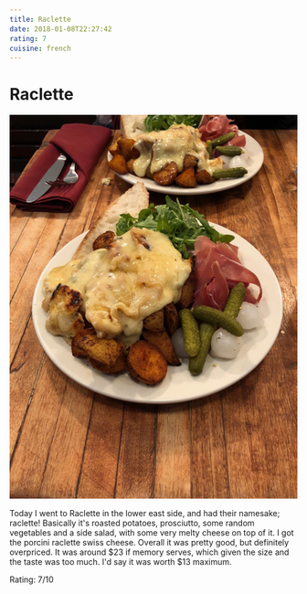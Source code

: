 ```yaml
---
title: Raclette
date: 2018-01-08T22:27:42
rating: 7
cuisine: french
---
```


# Raclette

![Raclette](./picture.jpg)

Today I went to Raclette in the lower east side, and had their namesake; raclette! Basically it's roasted potatoes, prosciutto, some random vegetables and a side salad, with some very melty cheese on top of it. I got the porcini raclette swiss cheese. Overall it was pretty good, but definitely overpriced. It was around $23 if memory serves, which given the size and the taste was too much. I'd say it was worth $13 maximum. 

Rating: 7/10